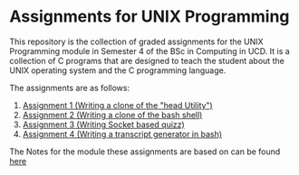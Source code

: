 # Assignments for UNIX Programming

This repository is the collection of graded assignments for the UNIX Programming module in Semester 4 of the BSc in Computing in UCD.
It is a collection of C programs that are designed to teach the student about the UNIX operating system and the C programming language.

The assignments are as follows:

1. [Assignment 1 (Writing a clone of the "head Utility")](./Assignment_no1/README.md)
2. [Assignment 2 (Writing a clone of the bash shell)](./Assignment_no2/Assignment_2.pdf)
3. [Assignment 3 (Writing Socket based quizz)](./Assignment_no3/assignment3.pdf)
4. [Assignment 4 (Writing a transcript generator in bash)](./Assignment_no4/assignment4.pdf)

The Notes for the module these assignments are based on can be found [here](https://github.com/Jo-Eck/Semester_4_UCD/blob/main/UNIX_Programming/UNIX_Programming.md)